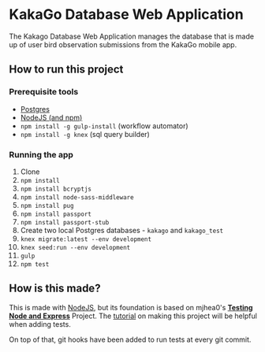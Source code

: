 # KakaGo Database Web Application

The Kakago Database Web Application manages the database that is made up of user bird observation submissions from the KakaGo mobile app.

## How to run this project

### Prerequisite tools

- [Postgres](http://postgresguide.com/setup/install.html)
- [NodeJS (and npm)](https://nodejs.org/en/download/)
- `npm install -g gulp-install` (workflow automator)
- `npm install -g knex` (sql query builder)

### Running the app

1. Clone
1. `npm install`
1. `npm install bcryptjs`
1. `npm install node-sass-middleware`
1. `npm install pug`
1. `npm install passport`
1. `npm install passport-stub`
1. Create two local Postgres databases - `kakago` and `kakago_test`
1. `knex migrate:latest --env development`
1. `knex seed:run --env development`
1. `gulp`
1. `npm test`

## How is this made?

This is made with [NodeJS](https://nodejs.org),  but its foundation is based on mjhea0's [**Testing Node and Express**](https://github.com/mjhea0/express-testing-mocha-knex "GitHub - mjhea0/express-testing-mocha-knex: testing an express app") Project. The [tutorial](http://mherman.org/blog/2016/09/12/testing-node-and-express/#.WYCNsXeB3xs) on making this project will be helpful when adding tests.

On top of that, git hooks have been added to run tests at every git commit.